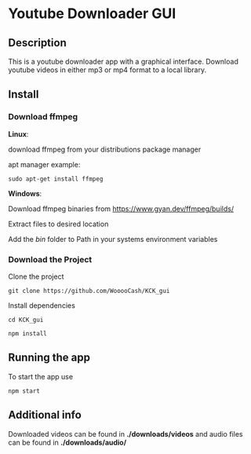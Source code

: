 # Youtube Downloader GUI

## Description

This is a youtube downloader app with a graphical interface. Download youtube videos in either mp3 or mp4 format to a local library.

## Install

### Download ffmpeg

**Linux**:

download ffmpeg from your distributions package manager

apt manager example:
```
sudo apt-get install ffmpeg
```

**Windows**:

Download ffmpeg binaries from https://www.gyan.dev/ffmpeg/builds/

Extract files to desired location

Add the *bin* folder to Path in your systems environment variables


### Download the Project

Clone the project

```
git clone https://github.com/WooooCash/KCK_gui
```

Install dependencies

```
cd KCK_gui
```
```
npm install
```

## Running the app

To start the app use
```
npm start
```

## Additional info

Downloaded videos can be found in **./downloads/videos** and audio files can be found in **./downloads/audio/**



